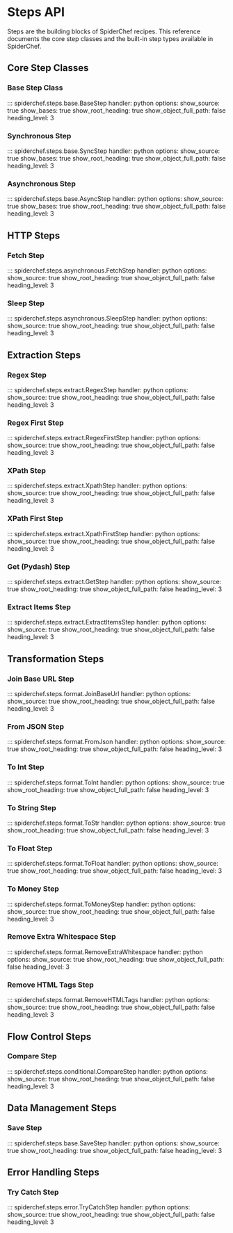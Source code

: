 # Steps API

Steps are the building blocks of SpiderChef recipes. This reference documents the core step classes and the built-in step types available in SpiderChef.

## Core Step Classes

### Base Step Class

::: spiderchef.steps.base.BaseStep
    handler: python
    options:
      show_source: true
      show_bases: true
      show_root_heading: true
      show_object_full_path: false
      heading_level: 3

### Synchronous Step

::: spiderchef.steps.base.SyncStep
    handler: python
    options:
      show_source: true
      show_bases: true
      show_root_heading: true
      show_object_full_path: false
      heading_level: 3

### Asynchronous Step

::: spiderchef.steps.base.AsyncStep
    handler: python
    options:
      show_source: true
      show_bases: true
      show_root_heading: true
      show_object_full_path: false
      heading_level: 3

## HTTP Steps

### Fetch Step

::: spiderchef.steps.asynchronous.FetchStep
    handler: python
    options:
      show_source: true
      show_root_heading: true
      show_object_full_path: false
      heading_level: 3

### Sleep Step

::: spiderchef.steps.asynchronous.SleepStep
    handler: python
    options:
      show_source: true
      show_root_heading: true
      show_object_full_path: false
      heading_level: 3

## Extraction Steps

### Regex Step

::: spiderchef.steps.extract.RegexStep
    handler: python
    options:
      show_source: true
      show_root_heading: true
      show_object_full_path: false
      heading_level: 3

### Regex First Step

::: spiderchef.steps.extract.RegexFirstStep
    handler: python
    options:
      show_source: true
      show_root_heading: true
      show_object_full_path: false
      heading_level: 3

### XPath Step

::: spiderchef.steps.extract.XpathStep
    handler: python
    options:
      show_source: true
      show_root_heading: true
      show_object_full_path: false
      heading_level: 3

### XPath First Step

::: spiderchef.steps.extract.XpathFirstStep
    handler: python
    options:
      show_source: true
      show_root_heading: true
      show_object_full_path: false
      heading_level: 3

### Get (Pydash) Step

::: spiderchef.steps.extract.GetStep
    handler: python
    options:
      show_source: true
      show_root_heading: true
      show_object_full_path: false
      heading_level: 3

### Extract Items Step

::: spiderchef.steps.extract.ExtractItemsStep
    handler: python
    options:
      show_source: true
      show_root_heading: true
      show_object_full_path: false
      heading_level: 3

## Transformation Steps

### Join Base URL Step

::: spiderchef.steps.format.JoinBaseUrl
    handler: python
    options:
      show_source: true
      show_root_heading: true
      show_object_full_path: false
      heading_level: 3

### From JSON Step

::: spiderchef.steps.format.FromJson
    handler: python
    options:
      show_source: true
      show_root_heading: true
      show_object_full_path: false
      heading_level: 3

### To Int Step

::: spiderchef.steps.format.ToInt
    handler: python
    options:
      show_source: true
      show_root_heading: true
      show_object_full_path: false
      heading_level: 3

### To String Step

::: spiderchef.steps.format.ToStr
    handler: python
    options:
      show_source: true
      show_root_heading: true
      show_object_full_path: false
      heading_level: 3

### To Float Step

::: spiderchef.steps.format.ToFloat
    handler: python
    options:
      show_source: true
      show_root_heading: true
      show_object_full_path: false
      heading_level: 3

### To Money Step

::: spiderchef.steps.format.ToMoneyStep
    handler: python
    options:
      show_source: true
      show_root_heading: true
      show_object_full_path: false
      heading_level: 3

### Remove Extra Whitespace Step

::: spiderchef.steps.format.RemoveExtraWhitespace
    handler: python
    options:
      show_source: true
      show_root_heading: true
      show_object_full_path: false
      heading_level: 3

### Remove HTML Tags Step

::: spiderchef.steps.format.RemoveHTMLTags
    handler: python
    options:
      show_source: true
      show_root_heading: true
      show_object_full_path: false
      heading_level: 3

## Flow Control Steps

### Compare Step

::: spiderchef.steps.conditional.CompareStep
    handler: python
    options:
      show_source: true
      show_root_heading: true
      show_object_full_path: false
      heading_level: 3

## Data Management Steps

### Save Step

::: spiderchef.steps.base.SaveStep
    handler: python
    options:
      show_source: true
      show_root_heading: true
      show_object_full_path: false
      heading_level: 3

## Error Handling Steps

### Try Catch Step

::: spiderchef.steps.error.TryCatchStep
    handler: python
    options:
      show_source: true
      show_root_heading: true
      show_object_full_path: false
      heading_level: 3
